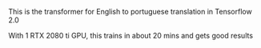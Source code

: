 This is the transformer for English to portuguese translation in Tensorflow 2.0

With 1 RTX 2080 ti GPU, this trains in about 20 mins and gets good results 
